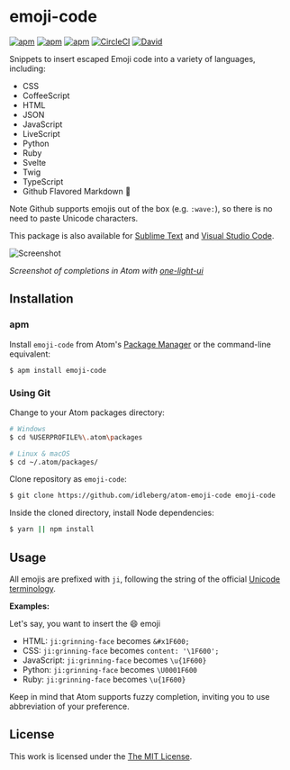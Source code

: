 # emoji-code

[![apm](https://flat.badgen.net/apm/license/emoji-code)](https://atom.io/packages/emoji-code)
[![apm](https://flat.badgen.net/apm/v/emoji-code)](https://atom.io/packages/emoji-code)
[![apm](https://flat.badgen.net/apm/dl/emoji-code)](https://atom.io/packages/emoji-code)
[![CircleCI](https://flat.badgen.net/circleci/github/idleberg/atom-emoji-code)](https://circleci.com/gh/idleberg/atom-emoji-code)
[![David](https://flat.badgen.net/david/dep/idleberg/atom-emoji-code)](https://david-dm.org/idleberg/atom-emoji-code)

Snippets to insert escaped Emoji code into a variety of languages, including:

- CSS
- CoffeeScript
- HTML
- JSON
- JavaScript
- LiveScript
- Python
- Ruby
- Svelte
- Twig
- TypeScript
- Github Flavored Markdown :wave:

Note Github supports emojis out of the box (e.g. `:wave:`), so there is no need to paste Unicode characters.

This package is also available for [Sublime Text](https://github.com/idleberg/sublime-emoji-code) and [Visual Studio Code](https://github.com/idleberg/vscode-emoji-code).

![Screenshot](https://raw.github.com/idleberg/atom-emoji-code/master/screenshot.gif)

*Screenshot of completions in Atom with [one-light-ui](https://github.com/atom/one-light-ui)*

## Installation

### apm

Install `emoji-code` from Atom's [Package Manager](http://flight-manual.atom.io/using-atom/sections/atom-packages/) or the command-line equivalent:

`$ apm install emoji-code`

### Using Git

Change to your Atom packages directory:

```bash
# Windows
$ cd %USERPROFILE%\.atom\packages

# Linux & macOS
$ cd ~/.atom/packages/
```

Clone repository as `emoji-code`:

```bash
$ git clone https://github.com/idleberg/atom-emoji-code emoji-code
```

Inside the cloned directory, install Node dependencies:

```bash
$ yarn || npm install
```

## Usage

All emojis are prefixed with `ji`, following the string of the official [Unicode terminology](http://unicode.org/Public/emoji/3.0/emoji-sequences.txt).

**Examples:**

Let's say, you want to insert the 😄  emoji

* HTML: `ji:grinning-face` becomes `&#x1F600;`
* CSS: `ji:grinning-face` becomes `content: '\1F600';`
* JavaScript: `ji:grinning-face` becomes `\u{1F600}`
* Python: `ji:grinning-face` becomes `\U0001F600`
* Ruby: `ji:grinning-face` becomes `\u{1F600}`

Keep in mind that Atom supports fuzzy completion, inviting you to use abbreviation of your preference.

## License

This work is licensed under the [The MIT License](LICENSE.md).
